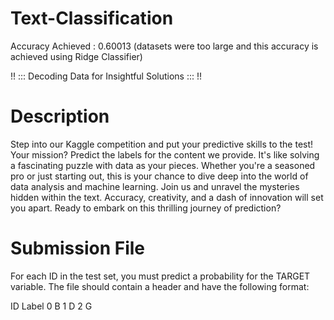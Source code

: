 # Text-Classification
Accuracy Achieved :  0.60013 (datasets were too large and this accuracy is achieved using Ridge Classifier)

!! ::: Decoding Data for Insightful Solutions ::: !!

# Description
Step into our Kaggle competition and put your predictive skills to the test! Your mission? Predict the labels for the content we provide. It's like solving a fascinating puzzle with data as your pieces. Whether you're a seasoned pro or just starting out, this is your chance to dive deep into the world of data analysis and machine learning.
Join us and unravel the mysteries hidden within the text.
Accuracy, creativity, and a dash of innovation will set you apart. Ready to embark on this thrilling journey of prediction?

# Submission File
For each ID in the test set, you must predict a probability for the TARGET variable. The file should contain a header and have the following format:

ID	Label
0	B
1	D
2	G
